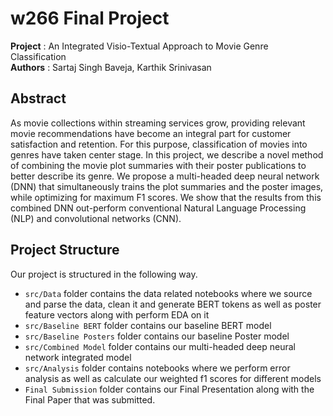 # w266 Final Project

**Project** : An Integrated Visio-Textual Approach to Movie Genre Classification <br />
**Authors** : Sartaj Singh Baveja, Karthik Srinivasan

## Abstract

As movie collections within streaming services grow, providing relevant movie recommendations have become an integral part for customer satisfaction and retention. For this purpose, classification of movies into genres have taken center stage. In this project, we describe a novel method of combining the movie plot summaries with their poster publications to better describe its genre. We propose a multi-headed deep neural network (DNN) that simultaneously trains the plot summaries and the poster images, while optimizing for maximum F1 scores. We show that the results from this combined DNN out-perform conventional Natural Language Processing (NLP) and convolutional networks (CNN).

## Project Structure

Our project is structured in the following way. 

- `src/Data` folder contains the data related notebooks where we source and parse the data, clean it and generate BERT tokens as well as poster feature vectors along with perform EDA on it
- `src/Baseline BERT` folder contains our baseline BERT model
- `src/Baseline Posters` folder contains our baseline Poster model
- `src/Combined Model` folder contains our multi-headed deep neural network integrated model
- `src/Analysis` folder contains notebooks where we perform error analysis as well as calculate our weighted f1 scores for different models
- `Final Submission` folder contains our Final Presentation along with the Final Paper that was submitted.
